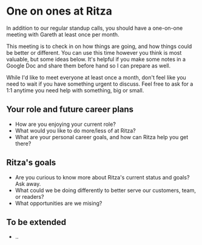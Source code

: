 # One on ones at Ritza

In addition to our regular standup calls, you should have a one-on-one meeting with Gareth at least once per month.

This meeting is to check in on how things are going, and how things could be better or different. You can use this time however you think is most valuable, but some ideas below. It's helpful if you make some notes in a Google Doc and share them before hand so I can prepare as well.

While I'd like to meet everyone at least once a month, don't feel like you need to wait if you have something urgent to discuss. Feel free to ask for a 1:1 anytime you need help with something, big or small.

## Your role and future career plans

* How are you enjoying your current role?
* What would you like to do more/less of at Ritza? 
* What are your personal career goals, and how can Ritza help you get there?

## Ritza's goals

* Are you curious to know more about Ritza's current status and goals? Ask away.
* What could we be doing differently to better serve our customers, team, or readers? 
* What opportunities are we mising? 

## To be extended 

* ..





